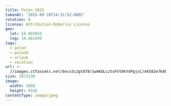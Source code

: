 ```yaml
---
title: Polen 2015
takenAt: '2015-09-10T14:31:52.000Z'
rotation: 0
license: Attribution-NoDerivs License
geo:
  lat: 54.065833
  lng: 19.481499
tags:
  - polen
  - poland
  - urlaub
  - vacation
url: >-
  //images.ctfassets.net/bncv3c2gt878/1w4KOLcztoFVt0kYdPpjsC/44582e764bfb773a538dfbe4fe242445/polen-2015_25931718726_o
size: 3073136
image:
  width: 2868
  height: 4310
contentType: image/jpeg
---
```


